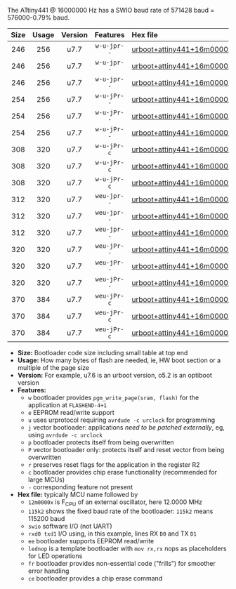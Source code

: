 The ATtiny441 @ 16000000 Hz has a SWIO baud rate of 571428 baud = 576000-0.79% baud.

|Size|Usage|Version|Features|Hex file|
|:-:|:-:|:-:|:-:|:--|
|246|256|u7.7|`w-u-jpr--`|[urboot+attiny441+16m0000x++576k0_swio_rxa2_txa1_lednop.hex](https://raw.githubusercontent.com/stefanrueger/urboot.hex/main/mcus/attiny441/external_oscillator/fcpu+16m0000_Hz/br++576k0_bps/urboot+attiny441+16m0000x++576k0_swio_rxa2_txa1_lednop.hex)|
|246|256|u7.7|`w-u-jpr--`|[urboot+attiny441+16m0000x++576k0_swio_rxa4_txa5_lednop.hex](https://raw.githubusercontent.com/stefanrueger/urboot.hex/main/mcus/attiny441/external_oscillator/fcpu+16m0000_Hz/br++576k0_bps/urboot+attiny441+16m0000x++576k0_swio_rxa4_txa5_lednop.hex)|
|246|256|u7.7|`w-u-jpr--`|[urboot+attiny441+16m0000x++576k0_swio_rxb2_txa7_lednop.hex](https://raw.githubusercontent.com/stefanrueger/urboot.hex/main/mcus/attiny441/external_oscillator/fcpu+16m0000_Hz/br++576k0_bps/urboot+attiny441+16m0000x++576k0_swio_rxb2_txa7_lednop.hex)|
|254|256|u7.7|`w-u-jPr--`|[urboot+attiny441+16m0000x++576k0_swio_rxa2_txa1.hex](https://raw.githubusercontent.com/stefanrueger/urboot.hex/main/mcus/attiny441/external_oscillator/fcpu+16m0000_Hz/br++576k0_bps/urboot+attiny441+16m0000x++576k0_swio_rxa2_txa1.hex)|
|254|256|u7.7|`w-u-jPr--`|[urboot+attiny441+16m0000x++576k0_swio_rxa4_txa5.hex](https://raw.githubusercontent.com/stefanrueger/urboot.hex/main/mcus/attiny441/external_oscillator/fcpu+16m0000_Hz/br++576k0_bps/urboot+attiny441+16m0000x++576k0_swio_rxa4_txa5.hex)|
|254|256|u7.7|`w-u-jPr--`|[urboot+attiny441+16m0000x++576k0_swio_rxb2_txa7.hex](https://raw.githubusercontent.com/stefanrueger/urboot.hex/main/mcus/attiny441/external_oscillator/fcpu+16m0000_Hz/br++576k0_bps/urboot+attiny441+16m0000x++576k0_swio_rxb2_txa7.hex)|
|308|320|u7.7|`w-u-jPr-c`|[urboot+attiny441+16m0000x++576k0_swio_rxa2_txa1_lednop_fr_ce.hex](https://raw.githubusercontent.com/stefanrueger/urboot.hex/main/mcus/attiny441/external_oscillator/fcpu+16m0000_Hz/br++576k0_bps/urboot+attiny441+16m0000x++576k0_swio_rxa2_txa1_lednop_fr_ce.hex)|
|308|320|u7.7|`w-u-jPr-c`|[urboot+attiny441+16m0000x++576k0_swio_rxa4_txa5_lednop_fr_ce.hex](https://raw.githubusercontent.com/stefanrueger/urboot.hex/main/mcus/attiny441/external_oscillator/fcpu+16m0000_Hz/br++576k0_bps/urboot+attiny441+16m0000x++576k0_swio_rxa4_txa5_lednop_fr_ce.hex)|
|308|320|u7.7|`w-u-jPr-c`|[urboot+attiny441+16m0000x++576k0_swio_rxb2_txa7_lednop_fr_ce.hex](https://raw.githubusercontent.com/stefanrueger/urboot.hex/main/mcus/attiny441/external_oscillator/fcpu+16m0000_Hz/br++576k0_bps/urboot+attiny441+16m0000x++576k0_swio_rxb2_txa7_lednop_fr_ce.hex)|
|312|320|u7.7|`weu-jpr--`|[urboot+attiny441+16m0000x++576k0_swio_rxa2_txa1_ee_lednop.hex](https://raw.githubusercontent.com/stefanrueger/urboot.hex/main/mcus/attiny441/external_oscillator/fcpu+16m0000_Hz/br++576k0_bps/urboot+attiny441+16m0000x++576k0_swio_rxa2_txa1_ee_lednop.hex)|
|312|320|u7.7|`weu-jpr--`|[urboot+attiny441+16m0000x++576k0_swio_rxa4_txa5_ee_lednop.hex](https://raw.githubusercontent.com/stefanrueger/urboot.hex/main/mcus/attiny441/external_oscillator/fcpu+16m0000_Hz/br++576k0_bps/urboot+attiny441+16m0000x++576k0_swio_rxa4_txa5_ee_lednop.hex)|
|312|320|u7.7|`weu-jpr--`|[urboot+attiny441+16m0000x++576k0_swio_rxb2_txa7_ee_lednop.hex](https://raw.githubusercontent.com/stefanrueger/urboot.hex/main/mcus/attiny441/external_oscillator/fcpu+16m0000_Hz/br++576k0_bps/urboot+attiny441+16m0000x++576k0_swio_rxb2_txa7_ee_lednop.hex)|
|320|320|u7.7|`weu-jPr--`|[urboot+attiny441+16m0000x++576k0_swio_rxa2_txa1_ee.hex](https://raw.githubusercontent.com/stefanrueger/urboot.hex/main/mcus/attiny441/external_oscillator/fcpu+16m0000_Hz/br++576k0_bps/urboot+attiny441+16m0000x++576k0_swio_rxa2_txa1_ee.hex)|
|320|320|u7.7|`weu-jPr--`|[urboot+attiny441+16m0000x++576k0_swio_rxa4_txa5_ee.hex](https://raw.githubusercontent.com/stefanrueger/urboot.hex/main/mcus/attiny441/external_oscillator/fcpu+16m0000_Hz/br++576k0_bps/urboot+attiny441+16m0000x++576k0_swio_rxa4_txa5_ee.hex)|
|320|320|u7.7|`weu-jPr--`|[urboot+attiny441+16m0000x++576k0_swio_rxb2_txa7_ee.hex](https://raw.githubusercontent.com/stefanrueger/urboot.hex/main/mcus/attiny441/external_oscillator/fcpu+16m0000_Hz/br++576k0_bps/urboot+attiny441+16m0000x++576k0_swio_rxb2_txa7_ee.hex)|
|370|384|u7.7|`weu-jPr-c`|[urboot+attiny441+16m0000x++576k0_swio_rxa2_txa1_ee_lednop_fr_ce.hex](https://raw.githubusercontent.com/stefanrueger/urboot.hex/main/mcus/attiny441/external_oscillator/fcpu+16m0000_Hz/br++576k0_bps/urboot+attiny441+16m0000x++576k0_swio_rxa2_txa1_ee_lednop_fr_ce.hex)|
|370|384|u7.7|`weu-jPr-c`|[urboot+attiny441+16m0000x++576k0_swio_rxa4_txa5_ee_lednop_fr_ce.hex](https://raw.githubusercontent.com/stefanrueger/urboot.hex/main/mcus/attiny441/external_oscillator/fcpu+16m0000_Hz/br++576k0_bps/urboot+attiny441+16m0000x++576k0_swio_rxa4_txa5_ee_lednop_fr_ce.hex)|
|370|384|u7.7|`weu-jPr-c`|[urboot+attiny441+16m0000x++576k0_swio_rxb2_txa7_ee_lednop_fr_ce.hex](https://raw.githubusercontent.com/stefanrueger/urboot.hex/main/mcus/attiny441/external_oscillator/fcpu+16m0000_Hz/br++576k0_bps/urboot+attiny441+16m0000x++576k0_swio_rxb2_txa7_ee_lednop_fr_ce.hex)|

- **Size:** Bootloader code size including small table at top end
- **Usage:** How many bytes of flash are needed, ie, HW boot section or a multiple of the page size
- **Version:** For example, u7.6 is an urboot version, o5.2 is an optiboot version
- **Features:**
  + `w` bootloader provides `pgm_write_page(sram, flash)` for the application at `FLASHEND-4+1`
  + `e` EEPROM read/write support
  + `u` uses urprotocol requiring `avrdude -c urclock` for programming
  + `j` vector bootloader: applications *need to be patched externally*, eg, using `avrdude -c urclock`
  + `p` bootloader protects itself from being overwritten
  + `P` vector bootloader only: protects itself and reset vector from being overwritten
  + `r` preserves reset flags for the application in the register R2
  + `c` bootloader provides chip erase functionality (recommended for large MCUs)
  + `-` corresponding feature not present
- **Hex file:** typically MCU name followed by
  + `12m0000x` is F<sub>CPU</sub> of an external oscillator, here 12.0000 MHz
  + `115k2` shows the fixed baud rate of the bootloader: `115k2` means 115200 baud
  + `swio` software I/O (not UART)
  + `rxd0 txd1` I/O using, in this example, lines RX `D0` and TX `D1`
  + `ee` bootloader supports EEPROM read/write
  + `lednop` is a template bootloader with `mov rx,rx` nops as placeholders for LED operations
  + `fr` bootloader provides non-essential code ("frills") for smoother error handling
  + `ce` bootloader provides a chip erase command
